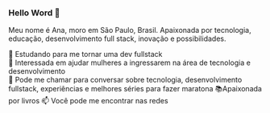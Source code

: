### Hello Word  👋

Meu nome é Ana, moro em São Paulo, Brasil. Apaixonada por tecnologia, educação, desenvolvimento full stack, inovação e possibilidades.

🚀 Estudando para me tornar uma dev fullstack                                                                                                                                 
💁 Interessada em ajudar mulheres a ingressarem na área de tecnologia e desenvolvimento                                                                                          
💬 Pode me chamar para conversar sobre tecnologia, desenvolvimento fullstack, experiências e melhores séries para fazer maratona
📚Apaixonada por livros
📫 Você pode me encontrar nas redes 

<!--
**analivia1709/analivia1709** is a ✨ _special_ ✨ repository because its `README.md` (this file) appears on your GitHub profile.
